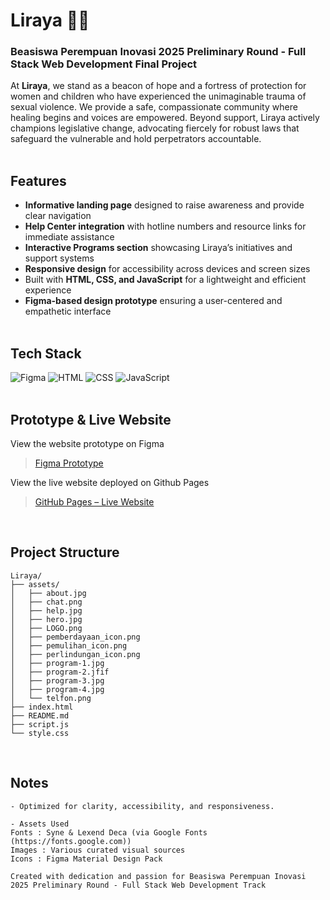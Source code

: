 # Liraya 💜📞
### Beasiswa Perempuan Inovasi 2025 Preliminary Round - Full Stack Web Development Final Project

At **Liraya**, we stand as a beacon of hope and a fortress of protection for women and children who have experienced the unimaginable trauma of sexual violence. We provide a safe, compassionate community where healing begins and voices are empowered. Beyond support, Liraya actively champions legislative change, advocating fiercely for robust laws that safeguard the vulnerable and hold perpetrators accountable.
<br><br>

## Features
- **Informative landing page** designed to raise awareness and provide clear navigation  
- **Help Center integration** with hotline numbers and resource links for immediate assistance  
- **Interactive Programs section** showcasing Liraya’s initiatives and support systems  
- **Responsive design** for accessibility across devices and screen sizes  
- Built with **HTML, CSS, and JavaScript** for a lightweight and efficient experience  
- **Figma-based design prototype** ensuring a user-centered and empathetic interface
<br><br>

## Tech Stack
![Figma](https://img.shields.io/badge/Figma-F24E1E?logo=figma&logoColor=white)
![HTML](https://img.shields.io/badge/HTML-%23E34F26.svg?logo=html5&logoColor=white)
![CSS](https://img.shields.io/badge/CSS-1572B6?logo=css3&logoColor=fff)
![JavaScript](https://img.shields.io/badge/JavaScript-F7DF1E?logo=javascript&logoColor=000)
<br><br> 

## Prototype & Live Website
View the website prototype on Figma
> [Figma Prototype](https://www.figma.com/design/VJB8KMlMo2y5n0PAmJFGHo/Untitled?node-id=0-1&t=DCfO49fDCxa11wrC-1)

View the live website deployed on Github Pages
> [GitHub Pages – Live Website](https://olynsn15.github.io/PEREMPUAN-INOVASI/)  
<br>

## Project Structure
```
Liraya/
├── assets/
│   ├── about.jpg
│   ├── chat.png
│   ├── help.jpg
│   ├── hero.jpg
│   ├── LOGO.png
│   ├── pemberdayaan_icon.png
│   ├── pemulihan_icon.png
│   ├── perlindungan_icon.png
│   ├── program-1.jpg
│   ├── program-2.jfif
│   ├── program-3.jpg
│   ├── program-4.jpg
│   └── telfon.png
├── index.html
├── README.md
├── script.js
└── style.css
```
<br>

## Notes
```
- Optimized for clarity, accessibility, and responsiveness.

- Assets Used
Fonts : Syne & Lexend Deca (via Google Fonts (https://fonts.google.com))  
Images : Various curated visual sources  
Icons : Figma Material Design Pack   

Created with dedication and passion for Beasiswa Perempuan Inovasi 2025 Preliminary Round - Full Stack Web Development Track
```
<br><br>
